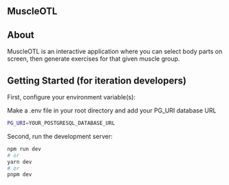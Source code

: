 ## MuscleOTL

## About

MuscleOTL is an interactive application where you can select body parts on screen, then generate exercises for that given muscle group.

## Getting Started (for iteration developers)

First, configure your environment variable(s):

Make a .env file in your root directory and add your PG_URI database URL

```bash
PG_URI=YOUR_POSTGRESQL_DATABASE_URL
```

Second, run the development server:

```bash
npm run dev
# or
yarn dev
# or
pnpm dev
```
